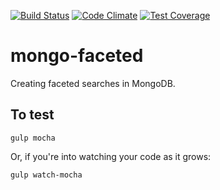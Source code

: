 [![Build Status](https://api.shippable.com/projects/54a0895ad46935d5fbc112c8/badge?branchName=master)](https://app.shippable.com/projects/54a0895ad46935d5fbc112c8/builds/latest)
[![Code Climate](https://codeclimate.com/github/AlphaGit/mongo-faceted/badges/gpa.svg)](https://codeclimate.com/github/AlphaGit/mongo-faceted) [![Test Coverage](https://codeclimate.com/github/AlphaGit/mongo-faceted/badges/coverage.svg)](https://codeclimate.com/github/AlphaGit/mongo-faceted)

# mongo-faceted

Creating faceted searches in MongoDB.

## To test

    gulp mocha

Or, if you're into watching your code as it grows:

    gulp watch-mocha
